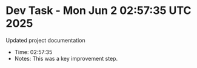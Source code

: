 # Dev Task - Mon Jun  2 02:57:35 UTC 2025
Updated project documentation
- Time: 02:57:35
- Notes: This was a key improvement step.
